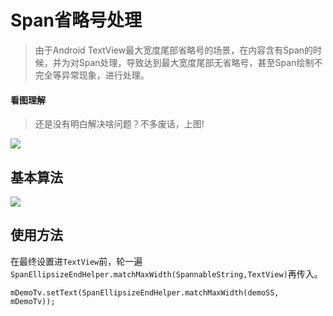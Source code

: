 # Span省略号处理

> 由于Android TextView最大宽度尾部省略号的场景，在内容含有Span的时候，并为对Span处理，导致达到最大宽度尾部无省略号，甚至Span绘制不完全等异常现象，进行处理。


#### 看图理解

> 还是没有明白解决啥问题？不多废话，上图!

![](https://raw.githubusercontent.com/Jacksgong/SpanEllipsizeEnd/master/imgs/demo.jpg)

## 基本算法

![](https://raw.githubusercontent.com/Jacksgong/SpanEllipsizeEnd/master/imgs/algorithm.jpg)

## 使用方法

在最终设置进`TextView`前，轮一遍`SpanEllipsizeEndHelper.matchMaxWidth(SpannableString,TextView)`再传入。

```
mDemoTv.setText(SpanEllipsizeEndHelper.matchMaxWidth(demoSS, mDemoTv));
```
